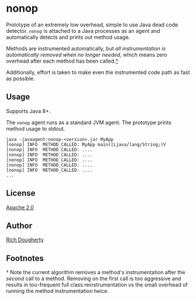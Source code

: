 # nonop

Prototype of an extremely low overhead, simple to use Java dead code detector. `nonop` is attached to a Java processes
as an agent and automatically detects and prints out method usage.

Methods are instrumented automatically, but *all instrumentation is automatically removed when no longer needed*,
which means zero overhead after each method has been called.[†](#footnotes)

Additionally, effort is taken to make even the instrumented code path as fast as possible.

## Usage

Supports Java 8+.

The `nonop` agent runs as a standard JVM agent. The prototype prints method usage to stdout.

```
java -javaagent:nonop-<version>.jar MyApp
[nonop] INFO  METHOD_CALLED: MyApp main([Ljava/lang/String;)V
[nonop] INFO  METHOD_CALLED: ....
[nonop] INFO  METHOD_CALLED: ....
[nonop] INFO  METHOD_CALLED: ....
[nonop] INFO  METHOD_CALLED: ....
[nonop] INFO  METHOD_CALLED: ....
...
```

## License

[Apache 2.0](./LICENSE)

## Author

[Rich Dougherty](https://rd.nz)

## Footnotes

† Note the current algorithm removes a method's instrumentation after the _second_ call to a method. Removing on the
first call  is too  aggressive and results in too-frequent full class reinstrumentation vs the small overhead of running
the method instrumentation twice.